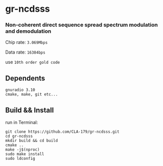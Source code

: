 # gr-ncdsss
### Non-coherent direct sequence spread spectrum modulation and demodulation

Chip rate: `3.069Mbps`

Data rate: `16384bps`

use `10th order gold code`

## Dependents

    gnuradio 3.10
    cmake, make, git etc...

## Build && Install
run in Terminal:

    git clone https://github.com/CLA-179/gr-ncdsss.git
    cd gr-ncdsss
    mkdir build && cd build
    cmake ..
    make -j$(nproc)
    sudo make install
    sudo ldconfig